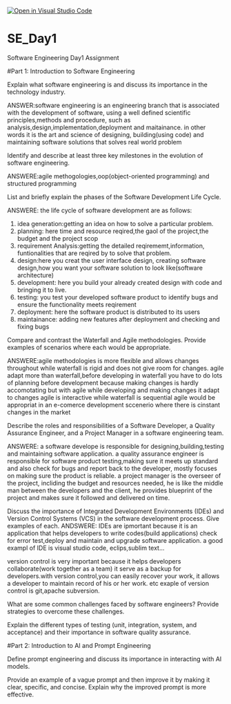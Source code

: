 [![Open in Visual Studio Code](https://classroom.github.com/assets/open-in-vscode-2e0aaae1b6195c2367325f4f02e2d04e9abb55f0b24a779b69b11b9e10269abc.svg)](https://classroom.github.com/online_ide?assignment_repo_id=18388247&assignment_repo_type=AssignmentRepo)
# SE_Day1
Software Engineering Day1 Assignment

#Part 1: Introduction to Software Engineering

Explain what software engineering is and discuss its importance in the technology industry.

ANSWER:software engineering is an engineering branch that is associated with the development of software,
using a well defined scientific principles,methods and procedure, such as analysis,design,implementation,deployment and maitainance.
in other words it is the art and science of designing, building(using code) and maintaining software solutions that solves real world problem



Identify and describe at least three key milestones in the evolution of software engineering.

ANSWERE:agile methogologies,oop(object-oriented programming) and structured programming



List and briefly explain the phases of the Software Development Life Cycle.

ANSWERE: the life cycle of software development are as follows:
1. idea generation:getting an idea on how to solve a  particular problem.
2. planning: here time and resource reqired,the gaol of the project,the budget and the project scop
3. requirement Analysis:getting the detailed reqirememt,information, funtionalities that are reqired by to solve that problem.
4. design:here you creat the user interface design, creating software design,how you want your software solution to look like(software architecture)
5. development: here you build your already created design  with code and bringing it to live.
6. testing: you test your developed software product to identify bugs and ensure the functionality meets reqirement
7. deployment: here the software product is distributed to its users
8. maintainance: adding new features after deployment and checking and fixing bugs

   


Compare and contrast the Waterfall and Agile methodologies. Provide examples of scenarios where each would be appropriate.

ANSWERE:agile methodologies is more flexible and allows changes throughout while waterfall is rigid and does not give room for changes.
agile adapt more than waterfall,before developing in waterfall you have to do lots of planning before development because making changes is hardly accomotating
but with agile while developing and making changes it adapt to changes
agile is interactive while waterfall is sequential
agile would be appropriat in an e-comerce development sccenerio where there is cinstant changes in the market




Describe the roles and responsibilities of a Software Developer, a Quality Assurance Engineer, and a Project Manager in a software engineering team.

ANSWERE: a software develope is responsible for designing,building,testing and maintaining software application.
 a quality assurance engineer is responsible for software product testing,making sure it meets up standard and also check for bugs and report back to the developer, mostly focuses on making sure the product is reliable.
 a project manager is the overseer of the project, incliding the budget and resources needed, he is like the middle man between the developers and the client, he provides blueprint of the project and makes sure it followed and delivered on time.


Discuss the importance of Integrated Development Environments (IDEs) and Version Control Systems (VCS) in the software development process. Give examples of each.
ANDSWERE: IDEs are ipmortant because it is an  application that helps developers to write codes(build applications) check for error test,deploy and maintain and upgrade software application. a good exampl of IDE is visual studio code, eclips,sublim text...

version control is very important because it helps developers collaborate(work together as a team) it serve as a backup for developers.with version control,you can easily recover your  work, it allows a developer to maintain record of his or her work. etc
exaple of version control is git,apache subversion.


What are some common challenges faced by software engineers? Provide strategies to overcome these challenges.



Explain the different types of testing (unit, integration, system, and acceptance) and their importance in software quality assurance.


#Part 2: Introduction to AI and Prompt Engineering


Define prompt engineering and discuss its importance in interacting with AI models.


Provide an example of a vague prompt and then improve it by making it clear, specific, and concise. Explain why the improved prompt is more effective.
